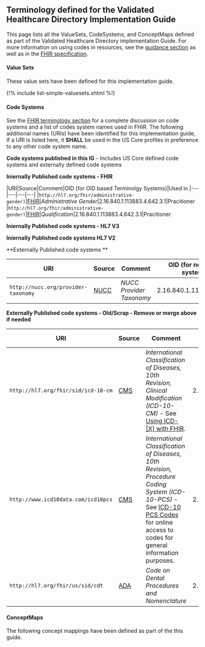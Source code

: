 
## Terminology defined for the Validated Healthcare Directory Implementation Guide

This page lists all the ValueSets, CodeSystems, and ConceptMaps defined as part of the Validated Healthcare Directory implementation Guide. For more information on using codes in resources, see the [guidance section](guidance.html#using-codes-in-vhdir-profiles) as well as in the [FHIR specification](http://hl7.org/fhir/STU3/terminologies.html).

#### Value Sets

These value sets have been defined for this implementation guide.

{!% include list-simple-valuesets.xhtml %!}

#### Code Systems

See the [FHIR terminology section](http://hl7.org/fhir/STU3/terminologies-systems.html) for a complete discussion on code systems and a list of codes system names used in FHIR. The following additional names (URIs) have been identified for this implementation guide,   If a URI is listed here, it **SHALL** be used in the US Core profiles in preference to any other code system name.

**Code systems published in this IG** - Includes US Core defined code systems and externally defined code systems

<!-- {sdf% include list-simple-codesystems.xhtml %} -->

<p>
</p>

**Iniernally Published code systems - FHIR**

|URI|Source|Comment|OID (for OID based Terminolgy Systems)|Used in
|---|---|---|---|
|`http://hl7.org/fhir/administrative-gender)`|[FHIR](https://www.hl7.org/fhir/valueset-administrative-gender.html)|*Administrative Gender*|2.16.840.1.113883.4.642.3.1|Pracitioner
|`http://hl7.org/fhir/administrative-gender)`|[FHIR](https://www.hl7.org/fhir/valueset-administrative-gender.html)|*Qualification*|2.16.840.1.113883.4.642.3.1|Pracitioner

**Iniernally Published code systems - HL7 V3**

**Iniernally Published code systems HL7 V2**

**Externally Published code systems **

|URI|Source|Comment|OID (for non-FHIR systems)
|---|---|---|---|
|`http://nucc.org/provider-taxonomy`|[NUCC](http://www.nucc.org/index.php/code-sets-mainmenu-41/provider-taxonomy-mainmenu-40/csv-mainmenu-57)|*NUCC Provider Taxonomy*|2.16.840.1.113883.6.101


**Externally Published code systems - Old/Scrap - Remove or merge above if needed**

|URI|Source|Comment|OID (for non-FHIR systems)
|---|---|---|---|
|`http://hl7.org/fhir/sid/icd-10-cm`|[CMS](http://www.cms.gov/Medicare/Coding/ICD10/)|*International Classification of Diseases, 10th Revision, Clinical Modification (ICD-10-CM)* -  See [Using ICD-[X] with FHIR](http://hl7.org/fhir/STU3/icd.html#4.2.11).|2.16.840.1.113883.6.90
|`http://www.icd10data.com/icd10pcs`|[CMS](http://www.cms.gov/Medicare/Coding/ICD10/)|*International Classification of Diseases, 10th Revision, Procedure Coding System (ICD-10-PCS)* -  See [ICD-10 PCS Codes](http://www.icd10data.com/icd10pcs) for online access to codes for general information purposes. |2.16.840.1.113883.6.4
|`http://hl7.org/fhir/us/sid/cdt`|[ADA](http://www.ada.org/en/publications/cdt)|*Code on Dental Procedures and Nomenclature*|2.16.840.1.113883.6.13

<!--
|[urn:oid:2.16.840.1.113883.6.238](CodeSystem-cdcrec.html)|[CDC](https://www.cdc.gov/phin/resources/vocabulary/index.html)|*Race & Ethnicity - CDC* - See [CDC Race and Ethnicity Code Set Version 1.0](https://www.cdc.gov/phin/resources/vocabulary/documents/cdc-race--ethnicity-background-and-purpose.pdf).|2.16.840.1.113883.6.238
-->

<p>
</p>

#### ConceptMaps

The following concept mappings have been defined as part of the this guide.

  <!-- {sdf% include list-simple-conceptmaps.xhtml %} -->
<p>
</p>
